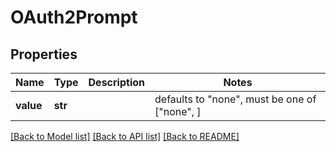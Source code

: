 # OAuth2Prompt


## Properties
Name | Type | Description | Notes
------------ | ------------- | ------------- | -------------
**value** | **str** |  | defaults to "none",  must be one of ["none", ]

[[Back to Model list]](../README.md#documentation-for-models) [[Back to API list]](../README.md#documentation-for-api-endpoints) [[Back to README]](../README.md)


